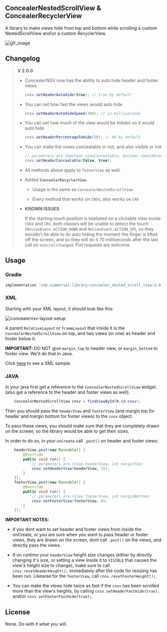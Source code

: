 ## ConcealerNestedScrollView & ConcealerRecyclerView

A library to make views hide from top and bottom while scrolling
a custom NestedScrollView and\or a custom RecyclerView.

![gif_image](https://user-images.githubusercontent.com/24822099/34994798-e5d54432-fae9-11e7-8246-a12e66b20f18.gif)


## Changelog

> **V 2.0.0**
>
> * ConcealerNSV now has the ability to auto hide header and footer views
>
>   ``` java
>   cnsv.setHeaderAutoHide(true); // true by default
>   ```
>
> * You can set how fast the views would auto hide
>
>   ``` java
>   cnsv.setHeaderAutoHideSpeed(300); // in milliseconds
>   ```
>
> * You can set how much of the view would be hidden so it would auto hide
>   ``` java
>   cnsv.setHeaderPercentageToHide(50); // 40 by default
>   ```
>
> * You can make the views concealable or not, and also visible or not
>   ``` java
>   // parameters are (boolean viewConcealable, boolean shouldViewBeVisible)
>   cnsv.setHeaderConcealable(false, true);
>   ```
>
> * All methods above apply to `footerView` as well.
>
> * Added **`ConcealerRecyclerView`**
>
>   * Usage is the same as `ConcealerNestedScrollView`
>
>   * Every method that works on `CNSV`, also works on `CRV`
>
> * **KNOWN ISSUES**
>
>   If the starting touch position is iniatiated on a clickable view inside `CNSV` and `CRV`,
>   both classes will be unable to detect the touch
>   (`MotionEvent.ACTION_DOWN` and `MotionEvent.ACTION_UP`), so they
>   wouldn't be able to do auto hiding the moment the finger is lifted
>   off the screen, and so they will do it 70 milliseconds after the last
>   call on `onScrollChanged`. Pull requests are welcome.



## Usage

### Gradle

``` gradle
implementation 'com.simmorsal.library:concealer_nested_scroll_view:2.0.0'
```

### XML
Starting with your XML layout, it should look like this:

![concealernsv-layout-setup](https://user-images.githubusercontent.com/24822099/34965249-ea66cfca-fa67-11e7-9982-20bf76e61551.png)

A parent `RelativeLayout` or `FrameLayout` that inside it is the
`ConcealerNestedScrollView` on top, and two views (or one) as
header and footer  below it.

__IMPORTANT:__ DO NOT give `margin_top` to header view,
or `margin_bottom` to footer view. We'll do that in Java.

Click [here](https://github.com/SIMMORSAL/ConcealerNestedScrollView/blob/master/app/src/main/res/layout/activity_main.xml) to see a XML sample.

### JAVA

In your java first get a reference to the `ConcealerNestedScrollView`
widget. (also get a reference to the header and footer views as well).

``` JAVA
    ConcealerNestedScrollView cnsv = findViewById(R.id.cnsv);
```

Then you should pass the `headerView` and `footerView` (and margin top
for header and margin bottom for footer views) to the `cnsv` object.

To pass these views, you should make sure that they are completely
drawn on the screen, so the library would be able to get their sizes.

In order to do so, in your `onCreate` call `.post()` on header and footer
views:

``` JAVA
    headerView.post(new Runnable() {
        @Override
        public void run() {
            // parameters are (View headerView, int marginTop)
            cnsv.setHeaderView(headerView, 15);
        }
    });
    footerView.post(new Runnable() {
        @Override
        public void run() {
            // parameters are (View footerView, int marginBottom)
            cnsv.setFooterView(footerView, 0);
        }
    });
```

__IMPORTANT NOTES:__

* if you dont want to set header and footer views
from inside the onCreate, or you are sure when you want to pass
header or footer views, they are drawn on the screen, dont call
`.post()` on the views, and directly pass the views.

* if on runtime your `headerView` height size changes (either by
directly changing it's size, or setting a view inside it to `VISIBLE`
that causes the view's height size to change), make sure to call
`cnsv.resetHeaderHeight();` immediately after the code for
resizing has been run. Likewise for the `footerView`, call
`cnsv.resetFooterHeight();`.

* You can make the views hide twice as fast if the
`cnsv` has been scrolled more than the view's heights, by calling
`cnsv.setHeaderFastHide(true);` and/or `cnsv.setFooterFastHide(true);`.



## License

None. Do with it what you will.
